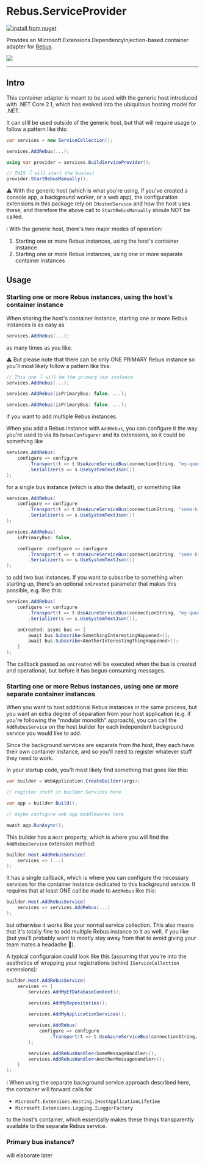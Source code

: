 ﻿# Rebus.ServiceProvider

[![install from nuget](https://img.shields.io/nuget/v/Rebus.ServiceProvider.svg?style=flat-square)](https://www.nuget.org/packages/Rebus.ServiceProvider)

Provides an Microsoft.Extensions.DependencyInjection-based container adapter for [Rebus](https://github.com/rebus-org/Rebus).

![](https://raw.githubusercontent.com/rebus-org/Rebus/master/artwork/little_rebusbus2_copy-200x200.png)

---

## Intro

This container adapter is meant to be used with the generic host introduced with .NET Core 2.1, which has evolved into the ubiquitous hosting model for .NET.

It can still be used outside of the generic host, but that will require usage to follow a pattern like this:

```csharp
var services = new ServiceCollection();

services.AddRebus(...);

using var provider = services.BuildServiceProvider();

// THIS 👇 will start the bus(es)  
provider.StartRebusManually();
```

⚠ With the generic host (which is what you're using, if you've created a console app, a background worker, or a web app), the configuration extensions
in this package rely on `IHostedService` and how the host uses these, and therefore the above call to `StartRebusManually` shoule NOT be called.

ℹ With the generic host, there's two major modes of operation:

1. Starting one or more Rebus instances, using the host's container instance
1. Starting one or more Rebus instances, using one or more separate container instances

## Usage

### Starting one or more Rebus instances, using the host's container instance

When sharing the host's container instance, starting one or more Rebus instances is as easy as

```csharp
services.AddRebus(...);
```

as many times as you like. 

⚠ But please note that there can be only ONE PRIMARY Rebus instance so you'll most likely follow a pattern like this:

```csharp
// This one 👇 will be the primary bus instance
services.AddRebus(...);

services.AddRebus(isPrimaryBus: false, ...);

services.AddRebus(isPrimaryBus: false, ...);
```

if you want to add multiple Rebus instances. 

When you add a Rebus instance with `AddRebus`, you can configure it the way you're used to via its `RebusConfigurer` and its extensions, so it could be something like

```csharp
services.AddRebus(
	configure => configure
		.Transport(t => t.UseAzureServiceBus(connectionString, "my-queue-name"))
		.Serializer(s => s.UseSystemTextJson())
);
```

for a single bus instance (which is also the default), or something like

```csharp
services.AddRebus(
	configure => configure
		.Transport(t => t.UseAzureServiceBus(connectionString, "some-kind-of-processor"))
		.Serializer(s => s.UseSystemTextJson())
);

services.AddRebus(
	isPrimaryBus: false,

	configure: configure => configure
		.Transport(t => t.UseAzureServiceBus(connectionString, "some-kind-of-background-processor"))
		.Serializer(s => s.UseSystemTextJson())
);
```

to add two bus instances. If you want to subscribe to something when starting up, there's an optional `onCreated` parameter that makes this possible, e.g. like this:

```csharp
services.AddRebus(
	configure => configure
		.Transport(t => t.UseAzureServiceBus(connectionString, "my-queue-name"))
		.Serializer(s => s.UseSystemTextJson()),

	onCreated: async bus => {
		await bus.Subscribe<SomethingInterestingHappened>();
		await bus.Subscribe<AnotherInterestingThingHappened>();
	}
);
```

The callback passed as `onCreated` will be executed when the bus is created and operational, but before it has begun consuming messages.

### Starting one or more Rebus instances, using one or more separate container instances

When you want to host additional Rebus instances in the same process, but you want an extra degree of separation from your host application (e.g. if you're following the
"modular monolith" approach), you can call the `AddRebusService` on the host builder for each independent background service you would like to add.

Since the background services are separate from the host, they each have their own container instance, and so you'll need to register whatever stuff they need to work.

In your startup code, you'll most likely find something that goes like this:

```csharp
var builder = WebApplication.CreateBuilder(args);

// register stuff in builder.Services here

var app = builder.Build();

// maybe configure web app middlewares here

await app.RunAsync();
```

This builder has a `Host` property, which is where you will find the `AddRebusService` extension method:

```csharp
builder.Host.AddRebusService(
	services => (...)
);
```

It has a single callback, which is where you can configure the necessary services for the container instance dedicated to this background service. It requires that at
least ONE call be made to `AddRebus` like this:

```csharp
builder.Host.AddRebusService(
	services => services.AddRebus(...)
);
```

but otherwise it works like your normal service collection. This also means that it's totally fine to add multiple Rebus instance to it as well, if you like (but you'll
probably want to mostly stay away from that to avoid giving your team mates a headache 🤯).

A typical configuraion could look like this (assuming that you're into the aesthetics of wrapping your registrations behind `IServiceCollection` extensions):

```csharp
builder.Host.AddRebusService(
	services => {
		services.AddMyEfDatabaseContext();

		services.AddMyRepositories();
		
		services.AddMyApplicationServices();

		services.AddRebus(
			configure => configure
				.Transport(t => t.UseAzureServiceBus(connectionString, "my-queue-name"))
		);

		services.AddRebusHandler<SomeMessageHandler>();
		services.AddRebusHandler<AnotherMessageHandler>();
	}
);
```

ℹ When using the separate background service approach described here, the container will forward calls for

* `Microsoft.Extensions.Hosting.IHostApplicationLifetime`
* `Microsoft.Extensions.Logging.ILoggerFactory`

to the host's container, which essentially makes these things transparently available to the separate Rebus service.


### Primary bus instance?

will elaborate later